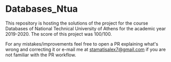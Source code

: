 # Databases_Ntua

This repository is hosting the solutions of the project for the course Databases of National Technical University of Athens for the academic year 2019-2020. The score of this project was 100/100.

For any mistakes/improvements feel free to open a PR explaining what's wrong and correcting it or e-mail me at stamatisalex7@gmail.com if you are not familiar with the PR workflow.
